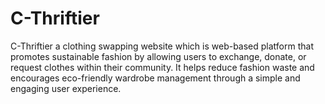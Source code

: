 # C-Thriftier
C-Thriftier a clothing swapping website which is web-based platform that promotes sustainable fashion by allowing users to exchange, donate, or request clothes within their community. It helps reduce fashion waste and encourages eco-friendly wardrobe management through a simple and engaging user experience.
